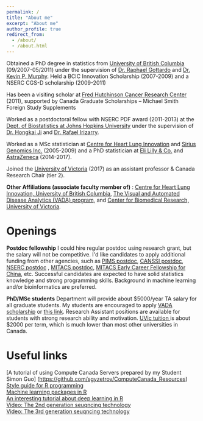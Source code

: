 ```yaml
---
permalink: /
title: "About me"
excerpt: "About me"
author_profile: true
redirect_from: 
  - /about/
  - /about.html
---
```


Obtained a PhD degree in statistics from [University of British Columbia](https://www.stat.ubc.ca) (09/2007-05/2011) under the supervision of [Dr. Raphael Gottardo](https://www.fredhutch.org/en/labs/profiles/gottardo-raphael.html) and [Dr. Kevin P. Murphy](https://research.google.com/pubs/KevinMurphy.html). Held a BCIC Innovation Scholarship (2007-2009) and a NSERC CGS-D scholarship (2009-2011)
    
Has been a visiting scholar at [Fred Hutchinson Cancer Research Center](https://www.fredhutch.org/en.html) (2011), supported by Canada Graduate Scholarships – Michael Smith Foreign Study Supplements 

Worked as a postdoctoral fellow with NSERC PDF award (2011-2013) at the [Dept. of Biostatistics at Johns Hopkins University](https://www.jhsph.edu/departments/biostatistics/index.html) under the supervision of [Dr. Hongkai Ji](http://biostat.jhsph.edu/~hji/) and [Dr. Rafael Irizarry](https://statistics.fas.harvard.edu/people/rafael-irizarry).

Worked as a MSc statistician at [Centre for Heart Lung Innovation](https://www.hli.ubc.ca/) and [Sirius Genomics Inc.](https://www.linkedin.com/company/sirius-genomics/?originalSubdomain=ca) (2005-2009) and a PhD statistician at [Eli Lilly & Co.](https://www.lilly.com/)  and [AstraZeneca](https://www.astrazeneca.com/)  (2014-2017).

Joined the [University of Victoria](https://www.uvic.ca/science/math-statistics/) (2017) as an assistant professor & Canada Research Chair (tier 2).

**Other Affiliations (associate faculty member of)** : [Centre for Heart Lung Innovation, University of British Columbia](https://www.hli.ubc.ca/), [The Visual and Automated Disease Analytics (VADA) program](http://vada.cs.umanitoba.ca), and [Center for Biomedical Research, University of Victoria](https://www.uvic.ca/research/centres/biomedical/index.php).


Openings
======
**Postdoc fellowship** I could hire regular postdoc using research grant, but the salary will not be competitive. I'd like candidates to apply additional funding from other agencies, such as [PIMS postdoc](https://www.pims.math.ca/scientific/postdoctoral), [CANSSI postdoc](http://www.canssi.ca/research-and-training-opportunities/canssi-postdoctoral-fellowships/), [NSERC postdoc](http://www.nserc-crsng.gc.ca/Students-Etudiants/PD-NP/PDF-BP_eng.asp) , [MITACS postdoc](https://www.mitacs.ca/en/programs/elevate), [MITACS Early Career Fellowship for China](https://www.mitacs.ca/en/programs/globalink/come-to-canada/early-career-fellowship-china), etc.  Successful candidates are expected to have solid statistics knowledge and strong programming skills. Background in machine learning and/or bioinformatics are preferred. 

**PhD/MSc students** Department will provide about $5000/year TA salary for all graduate students. My students are encouraged to apply [VADA scholarship](http://vada.cs.umanitoba.ca/admissions/application-form/)  or  [this link](http://www.math.uvic.ca/~xuekui/files/VADA.pdf). Research Assistant positions are available for students with strong research ability and motivation. 
[UVic tuition ](https://www.uvic.ca/vpfo/accounting/assets/docs/tuition/tuition-schedule.pdf) is about $2000 per term, which is much lower than most other universities in Canada.          


Useful links
======
[A tutorial of using Compute Canada Servers prepared by my Student Simon Guo] (https://github.com/sgyzetrov/ComputeCanada_Resources)    
[Style guide for R programming](http://adv-r.had.co.nz/Style.html)  
[Machine learning packages in R ](https://cran.r-project.org/web/views/MachineLearning.html)    
[An interesting tutorial about deep learning in R](https://www.datacamp.com/community/tutorials/keras-r-deep-learning)    
[Video: The 2nd generation seuqncing technology](https://www.youtube.com/watch?v=fCd6B5HRaZ8)    
[Video: The 3rd generation seuqncing technology](https://www.youtube.com/watch?v=v8p4ph2MAvI)    
